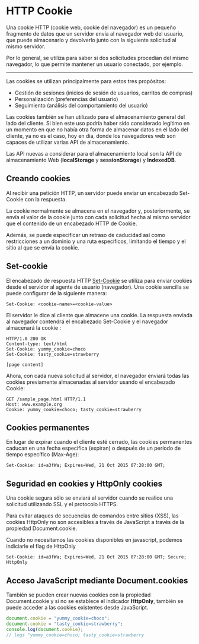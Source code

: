 # HTTP Cookie

Una cookie HTTP (cookie web, cookie del navegador) es un pequeño fragmento de datos que un servidor envía al navegador web del usuario, que puede almacenarlo y devolverlo junto con la siguiente solicitud al mismo servidor.

Por lo general, se utiliza para saber si dos solicitudes procedían del mismo navegador, lo que permite mantener un usuario conectado, por ejemplo.

***


Las cookies se utilizan principalmente para estos tres propósitos:

  * Gestión de sesiones (inicios de sesión de usuarios, carritos de compras)
  * Personalización (preferencias del usuario)
  * Seguimiento (análisis del comportamiento del usuario)



Las cookies también se han utilizado para el almacenamiento general del lado del cliente. Si bien este uso podría haber sido considerado legítimo en un momento en que no había otra forma de almacenar datos en el lado del cliente, ya no es el caso, hoy en día, donde los navegadores web son capaces de utilizar varias API de almacenamiento.

Las API nuevas a considerar para el almacenamiento local son la API de almacenamiento Web (**localStorage** y **sessionStorage**) y **IndexedDB**.


## Creando cookies

Al recibir una petición HTTP, un servidor puede enviar un encabezado Set-Cookie con la respuesta.

La cookie normalmente se almacena en el navegador y, posteriormente, se envía el valor de la cookie junto con cada solicitud hecha al mismo servidor que el contenido de un encabezado HTTP de Cookie.

Además, se puede especificar un retraso de caducidad así como restricciones a un dominio y una ruta específicos, limitando el tiempo y el sitio al que se envía la cookie.


## Set-cookie

El encabezado de respuesta HTTP [Set-Cookie](set-cookie.md) se utiliza para enviar cookies desde el servidor al agente de usuario (navegador). Una cookie sencilla se puede configurar de la siguiente manera:


```
Set-Cookie: <cookie-name>=<cookie-value>
```

El servidor le dice al cliente que almacene una cookie. La respuesta enviada al navegador contendrá el encabezado Set-Cookie y el navegador almacenará la cookie :


```
HTTP/1.0 200 OK
Content-type: text/html
Set-Cookie: yummy_cookie=choco
Set-Cookie: tasty_cookie=strawberry

[page content]
```

Ahora, con cada nueva solicitud al servidor, el navegador enviará todas las cookies previamente almacenadas al servidor usando el encabezado Cookie:


```
GET /sample_page.html HTTP/1.1
Host: www.example.org
Cookie: yummy_cookie=choco; tasty_cookie=strawberry
```


## Cookies permanentes

En lugar de expirar cuando el cliente esté cerrado, las cookies permanentes caducan en una fecha específica (expiran) o después de un período de tiempo específico (Max-Age):

```
Set-Cookie: id=a3fWa; Expires=Wed, 21 Oct 2015 07:28:00 GMT;
```

## Seguridad en cookies y HttpOnly cookies

Una cookie segura sólo se enviará al servidor cuando se realice una solicitud utilizando SSL y el protocolo HTTPS.

Para evitar ataques de secuencias de comandos entre sitios (XSS), las cookies HttpOnly
no son accesibles a través de JavaScript a través de la propiedad Document.cookie.  

Cuando no necesitamos las cookies disponibles en javascript, podemos indiciarle el flag de HttpOnly

```
Set-Cookie: id=a3fWa; Expires=Wed, 21 Oct 2015 07:28:00 GMT; Secure; HttpOnly

```


##  Acceso JavaScript mediante Document.cookies

También se pueden crear nuevas cookies con la propiedad Document.cookie y si no se establece el indicador **HttpOnly**, también se puede acceder a las cookies existentes desde JavaScript.

```javascript
document.cookie = "yummy_cookie=choco";
document.cookie = "tasty_cookie=strawberry";
console.log(document.cookie);
// logs "yummy_cookie=choco; tasty_cookie=strawberry
```

